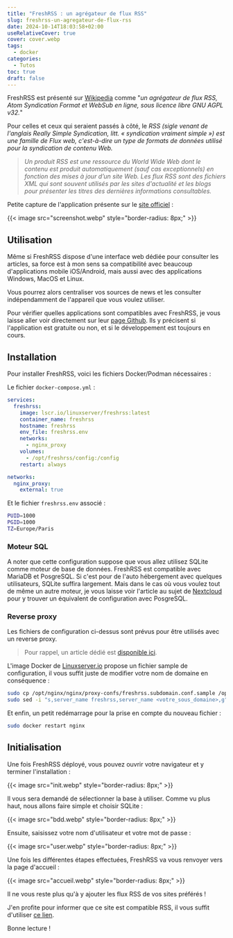 ```yaml
---
title: "FreshRSS : un agrégateur de flux RSS"
slug: freshrss-un-agregateur-de-flux-rss
date: 2024-10-14T18:03:58+02:00
useRelativeCover: true
cover: cover.webp
tags:
  - docker
categories:
  - Tutos
toc: true
draft: false
---
```


FreshRSS est présenté sur [Wikipedia](https://fr.wikipedia.org/wiki/FreshRSS) comme "*un agrégateur de flux RSS, Atom Syndication Format et WebSub en ligne, sous licence libre GNU AGPL v32.*"

Pour celles et ceux qui seraient passés à côté, le *RSS (sigle venant de l'anglais Really Simple Syndication, litt. « syndication vraiment simple ») est une famille de Flux web, c'est-à-dire un type de formats de données utilisé pour la syndication de contenu Web.*

> *Un produit RSS est une ressource du World Wide Web dont le contenu est produit automatiquement (sauf cas exceptionnels) en fonction des mises à jour d’un site Web. Les flux RSS sont des fichiers XML qui sont souvent utilisés par les sites d'actualité et les blogs pour présenter les titres des dernières informations consultables.*

Petite capture de l'application présente sur le [site officiel](https://www.freshrss.org/) :

{{< image src="screenshot.webp" style="border-radius: 8px;" >}}

## Utilisation

Même si FreshRSS dispose d'une interface web dédiée pour consulter les articles, sa force est à mon sens sa compatibilité avec beaucoup d'applications mobile iOS/Android, mais aussi avec des applications Windows, MacOS et Linux.

Vous pourrez alors centraliser vos sources de news et les consulter indépendamment de l'appareil que vous voulez utiliser.

Pour vérifier quelles applications sont compatibles avec FreshRSS, je vous laisse aller voir directement sur leur [page Github](https://github.com/FreshRSS/FreshRSS). Ils y précisent si l'application est gratuite ou non, et si le développement est toujours en cours. 

## Installation

Pour installer FreshRSS, voici les fichiers Docker/Podman nécessaires : 

Le fichier `docker-compose.yml` :

```yml
services:
  freshrss:
    image: lscr.io/linuxserver/freshrss:latest
    container_name: freshrss
    hostname: freshrss
    env_file: freshrss.env
    networks:
      - nginx_proxy
    volumes:
      - /opt/freshrss/config:/config
    restart: always

networks:
  nginx_proxy:
    external: true
```

Et le fichier `freshrss.env` associé :

```bash
PUID=1000
PGID=1000
TZ=Europe/Paris
```

### Moteur SQL

A noter que cette configuration suppose que vous allez utilisez SQLite comme moteur de base de données. FreshRSS est compatible avec MariaDB et PosgreSQL. Si c'est pour de l'auto hébergement avec quelques utilisateurs, SQLite suffira largement. Mais dans le cas où vous voulez tout de même un autre moteur, je vous laisse voir l'article au sujet de [Nextcloud]() pour y trouver un équivalent de configuration avec PosgreSQL.

### Reverse proxy

Les fichiers de configuration ci-dessus sont prévus pour être utilisés avec un reverse proxy.

> Pour rappel, un article dédié est [disponible ici](/posts/reverse-proxy-nginx/).

L'image Docker de [Linuxserver.io](https://docs.linuxserver.io/general/swag/) propose un fichier sample de configuration, il vous suffit juste de modifier votre nom de domaine en conséquence :

```bash
sudo cp /opt/nginx/nginx/proxy-confs/freshrss.subdomain.conf.sample /opt/nginx/nginx/proxy-confs/freshrss.subdomain.conf
sudo sed -i "s,server_name freshrss,server_name <votre_sous_domaine>,g" /opt/nginx/nginx/proxy-confs/freshrss.subdomain.conf
```

Et enfin, un petit redémarrage pour la prise en compte du nouveau fichier :

```bash
sudo docker restart nginx
```

## Initialisation

Une fois FreshRSS déployé, vous pouvez ouvrir votre navigateur et y terminer l'installation :

{{< image src="init.webp" style="border-radius: 8px;" >}}

Il vous sera demandé de sélectionner la base à utiliser. Comme vu plus haut, nous allons faire simple et choisir SQLite : 

{{< image src="bdd.webp" style="border-radius: 8px;" >}}

Ensuite, saisissez votre nom d'utilisateur et votre mot de passe : 

{{< image src="user.webp" style="border-radius: 8px;" >}}

Une fois les différentes étapes effectuées, FreshRSS va vous renvoyer vers la page d'accueil :

{{< image src="accueil.webp" style="border-radius: 8px;" >}}

Il ne vous reste plus qu'à y ajouter les flux RSS de vos sites préférés !

J'en profite pour informer que ce site est compatible RSS, il vous suffit d'utiliser [ce lien](/posts/index.xml).

Bonne lecture !
